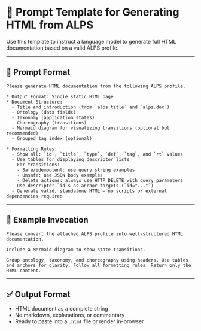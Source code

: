 # 🧠 Prompt Template for Generating HTML from ALPS

Use this template to instruct a language model to generate full HTML documentation based on a valid ALPS profile.

---

## 🔶 Prompt Format

```text
Please generate HTML documentation from the following ALPS profile.

* Output Format: Single static HTML page
* Document Structure:
  - Title and introduction (from `alps.title` and `alps.doc`)
  - Ontology (data fields)
  - Taxonomy (application states)
  - Choreography (transitions)
  - Mermaid diagram for visualizing transitions (optional but recommended)
  - Grouped tag index (optional)

* Formatting Rules:
  - Show all: `id`, `title`, `type`, `def`, `tag`, and `rt` values
  - Use tables for displaying descriptor lists
  - For transitions:
    - Safe/idempotent: use query string examples
    - Unsafe: use JSON body examples
    - Delete actions: always use HTTP DELETE with query parameters
  - Use descriptor `id`s as anchor targets (`id="..."`)
  - Generate valid, standalone HTML — no scripts or external dependencies required
```

---

## 🔹 Example Invocation

```text
Please convert the attached ALPS profile into well-structured HTML documentation.

Include a Mermaid diagram to show state transitions.

Group ontology, taxonomy, and choreography using headers. Use tables and anchors for clarity. Follow all formatting rules. Return only the HTML content.
```

---

## ✅ Output Format

- HTML document as a complete string
- No markdown, explanations, or commentary
- Ready to paste into a `.html` file or render in-browser
